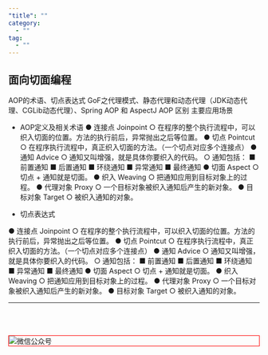 ```yaml
---
"title": ""
category:
  - ""
tag:
  - ""
---
```



## 面向切面编程

AOP的术语、切点表达式
GoF之代理模式、静态代理和动态代理（JDK动态代理、CGLib动态代理）、Spring AOP 和 AspectJ AOP 区别
主要应用场景 



- AOP定义及相关术语
● 连接点 Joinpoint
  ○ 在程序的整个执行流程中，可以织入切面的位置。方法的执行前后，异常抛出之后等位置。
● 切点 Pointcut
  ○ 在程序执行流程中，真正织入切面的方法。（一个切点对应多个连接点）
● 通知 Advice
  ○ 通知又叫增强，就是具体你要织入的代码。
  ○ 通知包括：
    ■ 前置通知
    ■ 后置通知
    ■ 环绕通知
    ■ 异常通知
    ■ 最终通知
● 切面 Aspect
  ○ 切点 + 通知就是切面。
● 织入 Weaving
  ○ 把通知应用到目标对象上的过程。
● 代理对象 Proxy
  ○ 一个目标对象被织入通知后产生的新对象。
● 目标对象 Target
  ○ 被织入通知的对象。

- 切点表达式 

● 连接点 Joinpoint
  ○ 在程序的整个执行流程中，可以织入切面的位置。方法的执行前后，异常抛出之后等位置。
● 切点 Pointcut
  ○ 在程序执行流程中，真正织入切面的方法。（一个切点对应多个连接点）
● 通知 Advice
  ○ 通知又叫增强，就是具体你要织入的代码。
  ○ 通知包括：
    ■ 前置通知
    ■ 后置通知
    ■ 环绕通知
    ■ 异常通知
    ■ 最终通知
● 切面 Aspect
  ○ 切点 + 通知就是切面。
● 织入 Weaving
  ○ 把通知应用到目标对象上的过程。
● 代理对象 Proxy
  ○ 一个目标对象被织入通知后产生的新对象。
● 目标对象 Target
  ○ 被织入通知的对象。








---
<br /><br /><br />
<img style="border:1px red solid; display:block; margin:0 auto;" :src="withBase('/qrcode.jpg')" alt="微信公众号" />

